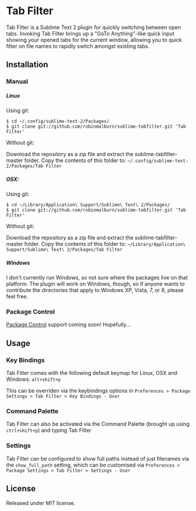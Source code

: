 # Tab Filter

Tab Filter is a Sublime Text 2 plugin for quickly switching between open tabs.  Invoking Tab Filter brings up a "GoTo Anything"-like quick input showing your opened tabs for the current window, allowing you to quick filter on file names to rapidly switch amongst existing tabs.

## Installation

### Manual

##### Linux

Using git:

    $ cd ~/.config/sublime-text-2/Packages/
    $ git clone git://github.com/robinmalburn/sublime-tabfilter.git 'Tab Filter'

Without git:

Download the repository as a zip file and extract the sublime-tabfilter-master folder.  Copy the contents of this folder to:
	`~/.config/sublime-text-2/Packages/Tab Filter`

##### OSX:

Using git:

	$ cd ~/Library/Application\ Support/Sublime\ Text\ 2/Packages/
    $ git clone git://github.com/robinmalburn/sublime-tabfilter.git 'Tab Filter'

Without git:

Download the repository as a zip file and extract the sublime-tabfilter-master folder.  Copy the contents of this folder to:
	`~/Library/Application\ Support/Sublime\ Text\ 2/Packages/Tab Filter`

##### Windows

I don't currently run Windows, so not sure where the packages live on that platform.  The plugin will work on Windows, though, so if anyone wants to contribute the directories that apply to Windows XP, Vista, 7, or 8, please feel free.


### Package Control

[Package Control](http://wbond.net/sublime\_packages/package\_control) support coming soon!  Hopefully...

## Usage

### Key Bindings

Tab Filter comes with the following default keymap for Linux, OSX and Windows:  `alt+shift+p`

This can be overriden via the keybindings options in `Preferences > Package Settings > Tab Filter > Key Bindings - User` 

### Command Palette

Tab Filter can also be activated via the Command Palette (brought up using `ctrl+shift+p`) and typing Tab Filter

### Settings

Tab Filter can be configured to show full paths instead of just filenames via the `show_full_path` setting, which can be customised via `Preferences > Package Settings > Tab Filter > Settings - User` 

## License

Released under MIT license.
